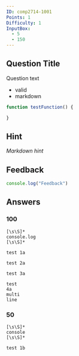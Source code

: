 ```yaml
---
ID: comp2714-1001
Points: 1
Difficulty: 1
InputBox: 
  - 5
  - 150
---
```


## Question Title

Question text

* valid 
* markdown

```js
function testFunction() {

}
```

## Hint

*Markdown hint*

## Feedback

```js
console.log("Feedback")
```

## Answers

### 100

```regex
[\s\S]*
console.log
[\s\S]*
```

```test
test 1a
```

```test
test 2a
```

```test
test 3a
```

```test
test 
4a 
multi 
line
```

### 50

```regex
[\s\S]*
console
[\s\S]*
```

```test
test 1b
```

